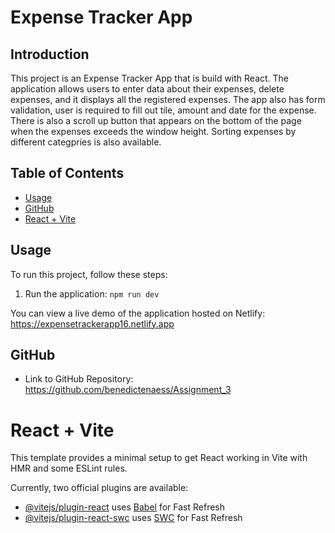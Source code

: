 # Expense Tracker App

## Introduction

This project is an Expense Tracker App that is build with React. The application allows users to enter data about their expenses, delete expenses, and it displays all the registered expenses. The app also has form validation, user is required to fill out tile, amount and date for the expense. There is also a scroll up button that appears on the bottom of the page when the expenses exceeds the window height. Sorting expenses by different categpries is also available. 

## Table of Contents

- [Usage](#usage)
- [GitHub](#github)
- [React + Vite](#react+vite)

## Usage

To run this project, follow these steps:

1. Run the application: `npm run dev`

You can view a live demo of the application hosted on Netlify: https://expensetrackerapp16.netlify.app
 
## GitHub

- Link to GitHub Repository: https://github.com/benedictenaess/Assignment_3

# React + Vite

This template provides a minimal setup to get React working in Vite with HMR and some ESLint rules.

Currently, two official plugins are available:

- [@vitejs/plugin-react](https://github.com/vitejs/vite-plugin-react/blob/main/packages/plugin-react/README.md) uses [Babel](https://babeljs.io/) for Fast Refresh
- [@vitejs/plugin-react-swc](https://github.com/vitejs/vite-plugin-react-swc) uses [SWC](https://swc.rs/) for Fast Refresh
